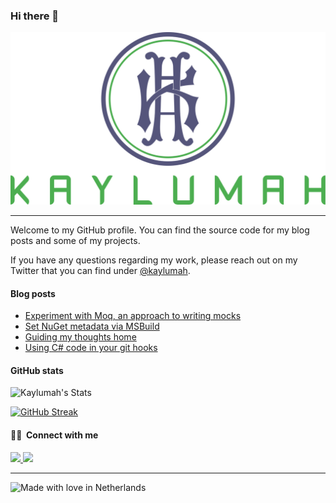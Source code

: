 ### Hi there 👋

![Kaylumah Logo](logo.svg)

---
Welcome to my GitHub profile. You can find the source code for my blog posts and some of my projects.

If you have any questions regarding my work, please reach out on my Twitter that you can find under [@kaylumah](https://twitter.com/kaylumah).

#### Blog posts
<!-- BLOG-POST-LIST:START -->
- [Experiment with Moq, an approach to writing mocks](https://kaylumah.nl/2021/04/11/an-approach-to-writing-mocks.html)
- [Set NuGet metadata via MSBuild](https://kaylumah.nl/2021/03/27/set-nuget-metadata-via-msbuild.html)
- [Guiding my thoughts home](https://kaylumah.nl/2020/08/01/kaylumah-the-new-home-for-blogs-written-by-max-hamulyak.html)
- [Using C# code in your git hooks](https://kaylumah.nl/2019/09/07/using-csharp-code-your-git-hooks.html)
<!-- BLOG-POST-LIST:END -->

#### GitHub stats

![Kaylumah's Stats](https://github-readme-stats.vercel.app/api?username=Kaylumah&show_icons=true&theme=bear)

[![GitHub Streak](https://github-readme-streak-stats.herokuapp.com?user=kaylumah&theme=bear)](https://git.io/streak-stats)

#### 🤝🏻 &nbsp;Connect with me

<!-- 
 TODO twitter, dev.to, website
-->

<a href="https://www.linkedin.com/in/maxhamulyak/">
    <img src="https://img.shields.io/badge/linkedin-%230077B5.svg?&style=for-the-badge&logo=linkedin&logoColor=white" />
</a>
<a href="mailto:max@kaylumah.nl">
    <img src="https://img.shields.io/badge/email-%23D14836.svg?&style=for-the-badge&logo=gmail&logoColor=white" />
</a>


---
![Made with love in Netherlands](https://madewithlove.now.sh/nl?heart=true&template=for-the-badge)




<!--
**maxhamulyak/maxhamulyak** is a ✨ _special_ ✨ repository because its `README.md` (this file) appears on your GitHub profile.

Here are some ideas to get you started:

- 🔭 I’m currently working on ...
- 🌱 I’m currently learning ...
- 👯 I’m looking to collaborate on ...
- 🤔 I’m looking for help with ...
- 💬 Ask me about ...
- 📫 How to reach me: ...
- 😄 Pronouns: ...
- ⚡ Fun fact: ...
-->

<!-- https://docs.github.com/en/github/setting-up-and-managing-your-github-profile/managing-your-profile-readme

https://towardsdatascience.com/build-a-stunning-readme-for-your-github-profile-9b80434fe5d7

https://javascript.plainenglish.io/how-to-create-an-awesome-github-profile-readme-a474d5b45645

https://dev.to/diogorodrigues/creating-amazing-github-profiles-readme-5h31

https://github.com/coderjojo/creative-profile-readme

https://github.com/abhisheknaiidu/awesome-github-profile-readme -->